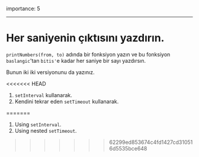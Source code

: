importance: 5

---

# Her saniyenin çıktısını yazdırın.

`printNumbers(from, to)` adında bir fonksiyon yazın ve bu fonksiyon `baslangic`'tan `bitis'`e kadar her saniye bir sayı yazdırsın.

Bunun iki iki versiyonunu da yazınız.

<<<<<<< HEAD
1. `setInterval` kullanarak.
2. Kendini tekrar eden `setTimeout` kullanarak.

=======
1. Using `setInterval`.
2. Using nested `setTimeout`.
>>>>>>> 62299ed853674c4fd1427cd310516d5535bce648
